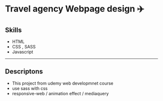 # Travel agency Webpage design :airplane:


## Skills
* HTML 
* CSS , SASS
* Javascript
----------------------------------------------------

## Descriptons

* This project from udemy web developmnet course 
* use sass with css
* responsive-web / animation effect / mediaquery 

